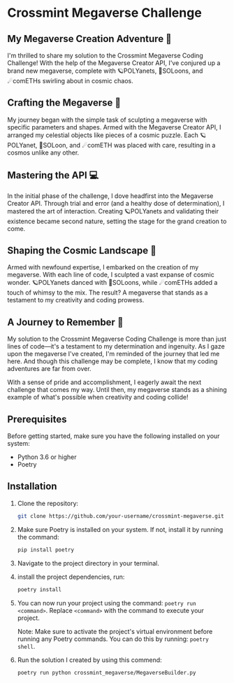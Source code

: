 # Crossmint Megaverse Challenge

## My Megaverse Creation Adventure 🚀
I'm thrilled to share my solution to the Crossmint Megaverse Coding Challenge! With the help of the Megaverse Creator API, I've conjured up a brand new megaverse, complete with 🪐POLYanets, 🌙SOLoons, and ☄comETHs swirling about in cosmic chaos.

## Crafting the Megaverse 🎨
My journey began with the simple task of sculpting a megaverse with specific parameters and shapes. Armed with the Megaverse Creator API, I arranged my celestial objects like pieces of a cosmic puzzle. Each 🪐POLYanet, 🌙SOLoon, and ☄comETH was placed with care, resulting in a cosmos unlike any other.

## Mastering the API 💻
In the initial phase of the challenge, I dove headfirst into the Megaverse Creator API. Through trial and error (and a healthy dose of determination), I mastered the art of interaction. Creating 🪐POLYanets and validating their existence became second nature, setting the stage for the grand creation to come.

## Shaping the Cosmic Landscape 🌌
Armed with newfound expertise, I embarked on the creation of my megaverse. With each line of code, I sculpted a vast expanse of cosmic wonder. 🪐POLYanets danced with 🌙SOLoons, while ☄comETHs added a touch of whimsy to the mix. The result? A megaverse that stands as a testament to my creativity and coding prowess.

## A Journey to Remember 🚀
My solution to the Crossmint Megaverse Coding Challenge is more than just lines of code—it's a testament to my determination and ingenuity. As I gaze upon the megaverse I've created, I'm reminded of the journey that led me here. And though this challenge may be complete, I know that my coding adventures are far from over.

With a sense of pride and accomplishment, I eagerly await the next challenge that comes my way. Until then, my megaverse stands as a shining example of what's possible when creativity and coding collide!

## Prerequisites

Before getting started, make sure you have the following installed on your system:

- Python 3.6 or higher
- Poetry

## Installation

1. Clone the repository:
   ```bash
   git clone https://github.com/your-username/crossmint-megaverse.git

2. Make sure Poetry is installed on your system. If not, install it by running the command:
   ```bash
   pip install poetry

3. Navigate to the project directory in your terminal.

4. install the project dependencies, run:
   ```bash
   poetry install

5. You can now run your project using the command: `poetry run <command>`. Replace `<command>` with the command to execute your project.

   Note: Make sure to activate the project's virtual environment before running any Poetry commands. You can do this by running: `poetry shell`.

6. Run the solution I created by using this commend:
   ```bash
   poetry run python crossmint_megaverse/MegaverseBuilder.py
